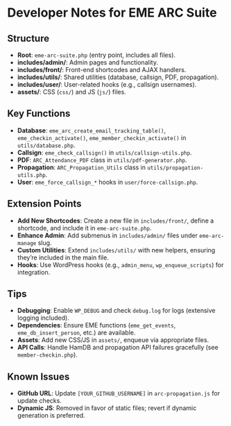 # Developer Notes for EME ARC Suite

## Structure
- **Root**: `eme-arc-suite.php` (entry point, includes all files).
- **includes/admin/**: Admin pages and functionality.
- **includes/front/**: Front-end shortcodes and AJAX handlers.
- **includes/utils/**: Shared utilities (database, callsign, PDF, propagation).
- **includes/user/**: User-related hooks (e.g., callsign usernames).
- **assets/**: CSS (`css/`) and JS (`js/`) files.

## Key Functions
- **Database**: `eme_arc_create_email_tracking_table()`, `eme_checkin_activate()`, `eme_member_checkin_activate()` in `utils/database.php`.
- **Callsign**: `eme_check_callsign()` in `utils/callsign-utils.php`.
- **PDF**: `ARC_Attendance_PDF` class in `utils/pdf-generator.php`.
- **Propagation**: `ARC_Propagation_Utils` class in `utils/propagation-utils.php`.
- **User**: `eme_force_callsign_*` hooks in `user/force-callsign.php`.

## Extension Points
- **Add New Shortcodes**: Create a new file in `includes/front/`, define a shortcode, and include it in `eme-arc-suite.php`.
- **Enhance Admin**: Add submenus in `includes/admin/` files under `eme-arc-manage` slug.
- **Custom Utilities**: Extend `includes/utils/` with new helpers, ensuring they’re included in the main file.
- **Hooks**: Use WordPress hooks (e.g., `admin_menu`, `wp_enqueue_scripts`) for integration.

## Tips
- **Debugging**: Enable `WP_DEBUG` and check `debug.log` for logs (extensive logging included).
- **Dependencies**: Ensure EME functions (`eme_get_events`, `eme_db_insert_person`, etc.) are available.
- **Assets**: Add new CSS/JS in `assets/`, enqueue via appropriate files.
- **API Calls**: Handle HamDB and propagation API failures gracefully (see `member-checkin.php`).

## Known Issues
- **GitHub URL**: Update `[YOUR_GITHUB_USERNAME]` in `arc-propagation.js` for update checks.
- **Dynamic JS**: Removed in favor of static files; revert if dynamic generation is preferred.